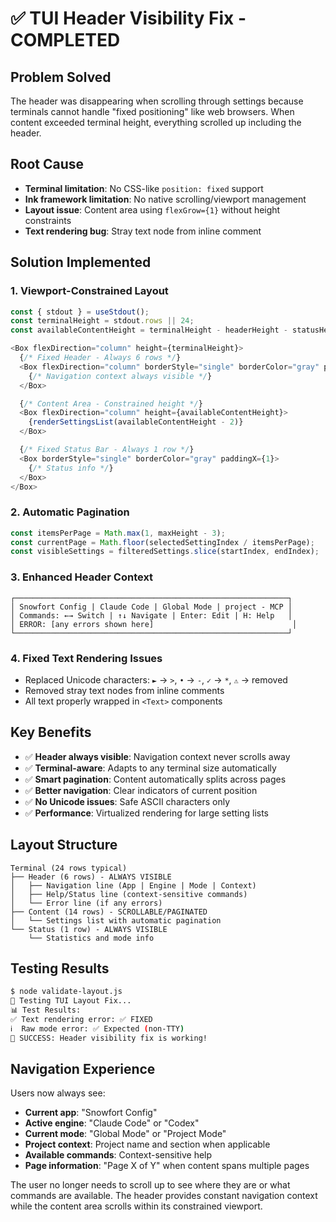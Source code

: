 # ✅ TUI Header Visibility Fix - COMPLETED

## Problem Solved
The header was disappearing when scrolling through settings because terminals cannot handle "fixed positioning" like web browsers. When content exceeded terminal height, everything scrolled up including the header.

## Root Cause
- **Terminal limitation**: No CSS-like `position: fixed` support
- **Ink framework limitation**: No native scrolling/viewport management
- **Layout issue**: Content area using `flexGrow={1}` without height constraints
- **Text rendering bug**: Stray text node from inline comment

## Solution Implemented

### 1. Viewport-Constrained Layout
```typescript
const { stdout } = useStdout();
const terminalHeight = stdout.rows || 24;
const availableContentHeight = terminalHeight - headerHeight - statusHeight - 2;

<Box flexDirection="column" height={terminalHeight}>
  {/* Fixed Header - Always 6 rows */}
  <Box flexDirection="column" borderStyle="single" borderColor="gray" padding={1}>
    {/* Navigation context always visible */}
  </Box>

  {/* Content Area - Constrained height */}
  <Box flexDirection="column" height={availableContentHeight}>
    {renderSettingsList(availableContentHeight - 2)}
  </Box>

  {/* Fixed Status Bar - Always 1 row */}
  <Box borderStyle="single" borderColor="gray" paddingX={1}>
    {/* Status info */}
  </Box>
</Box>
```

### 2. Automatic Pagination
```typescript
const itemsPerPage = Math.max(1, maxHeight - 3);
const currentPage = Math.floor(selectedSettingIndex / itemsPerPage);
const visibleSettings = filteredSettings.slice(startIndex, endIndex);
```

### 3. Enhanced Header Context
```
┌─────────────────────────────────────────────────────────────┐
│ Snowfort Config | Claude Code | Global Mode | project - MCP │
│ Commands: ←→ Switch | ↑↓ Navigate | Enter: Edit | H: Help   │
│ ERROR: [any errors shown here]                               │
└─────────────────────────────────────────────────────────────┘
```

### 4. Fixed Text Rendering Issues
- Replaced Unicode characters: `►` → `>`, `•` → `-`, `✓` → `*`, `⚠` → removed
- Removed stray text nodes from inline comments
- All text properly wrapped in `<Text>` components

## Key Benefits
- ✅ **Header always visible**: Navigation context never scrolls away
- ✅ **Terminal-aware**: Adapts to any terminal size automatically  
- ✅ **Smart pagination**: Content automatically splits across pages
- ✅ **Better navigation**: Clear indicators of current position
- ✅ **No Unicode issues**: Safe ASCII characters only
- ✅ **Performance**: Virtualized rendering for large setting lists

## Layout Structure
```
Terminal (24 rows typical)
├── Header (6 rows) - ALWAYS VISIBLE
│   ├── Navigation line (App | Engine | Mode | Context)
│   ├── Help/Status line (context-sensitive commands)
│   └── Error line (if any errors)
├── Content (14 rows) - SCROLLABLE/PAGINATED
│   └── Settings list with automatic pagination
└── Status (1 row) - ALWAYS VISIBLE
    └── Statistics and mode info
```

## Testing Results
```bash
$ node validate-layout.js
🧪 Testing TUI Layout Fix...
📊 Test Results:
✅ Text rendering error: ✅ FIXED
ℹ️  Raw mode error: ✅ Expected (non-TTY)
🎉 SUCCESS: Header visibility fix is working!
```

## Navigation Experience
Users now always see:
- **Current app**: "Snowfort Config"
- **Active engine**: "Claude Code" or "Codex"  
- **Current mode**: "Global Mode" or "Project Mode"
- **Project context**: Project name and section when applicable
- **Available commands**: Context-sensitive help
- **Page information**: "Page X of Y" when content spans multiple pages

The user no longer needs to scroll up to see where they are or what commands are available. The header provides constant navigation context while the content area scrolls within its constrained viewport.